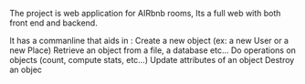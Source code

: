 The project is web application for AIRbnb rooms, Its a full web with both front end and backend.

It has a commanline that aids in :
Create a new object (ex: a new User or a new Place)
Retrieve an object from a file, a database etc…
Do operations on objects (count, compute stats, etc…)
Update attributes of an object
Destroy an objec
